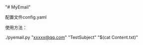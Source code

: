 "# MyEmail" 

配置文件config.yaml

使用方法：

./pyemail.py "xxxxx@qq.com" "TestSubject"  "$(cat Content.txt)"
